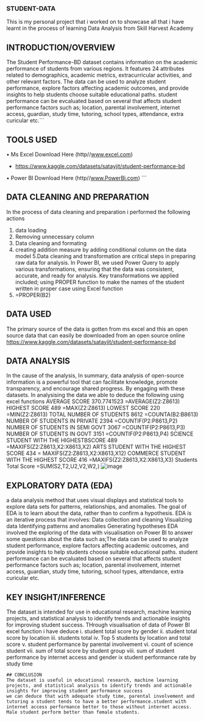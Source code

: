 ### STUDENT-DATA
This is my personal project that i worked on to showcase all that i have learnt in the process of learning Data Analysis from Skill Harvest Academy
## INTRODUCTION/OVERVIEW
The Student Performance-BD dataset contains information on the academic performance of students from various regions. It features 24 attributes related to demographics, academic metrics, extracurricular activities, and other relevant factors. The data can be used to analyze student performance, explore factors affecting academic outcomes, and provide insights to help students choose suitable educational paths. student performance can be evcaluated based on several that affects student performance factors such as; location, parental involvement, internet access, guardian, study time, tutoring, school types, attendance, extra curicular etc.```
## TOOLS USED
•	Ms Excel Download Here (http//www.excel.com) 
* https://www.kaggle.com/datasets/satayjit/student-performance-bd

•	Power BI Download Here (http//www.PowerBi.com) ```

## DATA CLEANING AND PREPARATION
In the process of data cleaning and preparation i performed the following actions
1.	data loading
2.	Removing unnecessary column
3.	Data cleaning and formating
4.	creating addition measure by adding conditional column on the data model 5.Data cleaning and transformation are critical steps in preparing raw data for analysis. In Power BI, we used Power Query to apply various transformations, ensuring that the data was consistent, accurate, and ready for analysis. Key transformations we applied included; using PROPER function to make the names of the student written in proper case using Excel function
5.	=PROPER(B2)
## DATA USED
The primary source of the data is gotten from ms excel and this an open source data that can easily be downloaded from an open source online
https://www.kaggle.com/datasets/satayjit/student-performance-bd

## DATA ANALYSIS
In the cause of the analysis, In summary, data analysis of open-source information is a powerful tool that can facilitate knowledge, promote transparency, and encourage shared progress. By engaging with these datasets. In analysising the data we able to deduce the following using excel functions
AVERAGE SCORE	370.7741523 =AVERAGE(Z2:Z8613)
HIGHEST SCORE	489 =MAX(Z2:Z8613)
LOWEST SCORE	220 =MIN(Z2:Z8613)
TOTAL NUMBER OF STUDENTS	8612 =COUNTA(B2:B8613)
NUMBER OF STUDENTS IN PRIVATE 	2394 =COUNTIF(P2:P8613,P2)
NUMBER OF STUDENTS IN  SEMI GOVT 	3067 =COUNTIF(P2:P8613,P3)
NUMBER OF STUDENTS IN GOVT	3151 =COUNTIF(P2:P8613,P4)
SCIENCE STUDENT WITH THE HIGHESTBSCORE	489 =MAXIFS(Z2:Z8613,X2:X8613,X2)
ARTS STUDENT WITH THE HIGHEST SCORE	434 = MAXIFS(Z2:Z8613,X2:X8613,X12)
COMMERCE STUDENT WITH THE HIGHEST SCORE	416 =MAXIFS(Z2:Z8613,X2:X8613,X3)
Students Total Score =SUM(S2,T2,U2,V2,W2,)
![image](https://github.com/user-attachments/assets/57fb07b5-db3a-47b6-8d3c-eff120276f42)


## EXPLORATORY DATA (EDA)
a data analysis method that uses visual displays and statistical tools to explore data sets for patterns, relationships, and anomalies. The goal of EDA is to learn about the data, rather than to confirm a hypothesis. EDA is an iterative process that involves: Data collection and cleaning Visualizing data Identifying patterns and anomalies Generating hypotheses EDA involved the exploring of the data with visualisation on Power BI to answer some questions about the data such as;The data can be used to analyze student performance, explore factors affecting academic outcomes, and provide insights to help students choose suitable educational paths. student performance can be evcaluated based on several that affects student performance factors such as; location, parental involvement, internet access, guardian, study time, tutoring, school types, attendance, extra curicular etc.

## KEY INSIGHT/INFERENCE
The dataset is intended for use in educational research, machine learning projects, and statistical analysis to identify trends and actionable insights for improving student success. THrough visualisation of data of Power BI excel function i have deduce
i. student total score by gender
ii. student  total score by location
iii. students total
iv. Top 5 students by location and total score
v. student performance by parental involvement
vi. count of science student
vii. sum of total score by student group
viii. sum of student performance by internet access and gender
ix
student performance rate by study time
```
## CONCLUSION
The dataset is useful in educational research, machine learning projects, and statistical analysis to identify trends and actionable insights for improving student performance success
we can deduce that with adequate study time, parental involvement and tutoring a student tends to have a better performance.student with internet access performance better to those without internet access. Male student perform better than female students.

